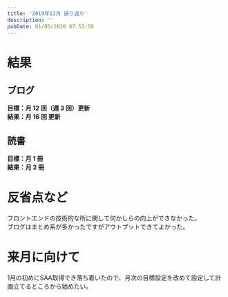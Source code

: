 ```yaml
---
title: '2019年12月 振り返り'
description: ''
pubDate: 01/05/2020 07:53:50
---
```


<h1>結果</h1>

<h2>ブログ</h2>

<p><strong>目標：月 12 回（週 3 回）更新</strong><br/>
<strong>結果：月 16 回 更新</strong></p>

<h2>読書</h2>

<p><strong>目標：月 1 冊</strong><br/>
<strong>結果：月 2 冊</strong></p>

<h1>反省点など</h1>

<p>フロントエンドの技術的な所に関して何かしらの向上ができなかった。<br/>
ブログはまとめ系が多かったですがアウトプットできてよかった。</p>

<h1>来月に向けて</h1>

<p>1月の初めにSAA取得でき落ち着いたので、月次の目標設定を改めて設定して計画立てるところから始めたい。</p>
